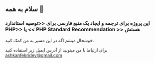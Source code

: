 ## سلام به همه 👋

### این پروژه برای ترجمه و ایجاد یک منبع فارسی برای <<توصیه استاندارد PHP>> یا << PHP Standard Recommendation >> هستش
  خوشحال میشم اگه در این مسیر به من کمک کنید.
  
  برای ارتباط با من میتونید از آدرس ایمیل زیر استفاده کنید
  ‍ ashkanfekridev@gmail.com
